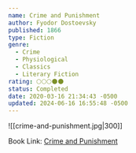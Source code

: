 ```yaml
---
name: Crime and Punishment
author: Fyodor Dostoevsky
published: 1866
type: Fiction
genre:
  - Crime
  - Physiological
  - Classics
  - Literary Fiction
rating: 🌕🌕🌕🌑🌑
status: Completed
date: 2020-03-16 21:34:43 -0500
updated: 2024-06-16 16:55:48 -0500
---
```


![[crime-and-punishment.jpg|300]]

Book Link: [Crime and Punishment](https://www.goodreads.com/book/show/7144.Crime_and_Punishment)
